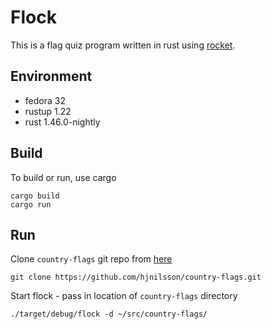 # Flock

This is a flag quiz program written in rust using [rocket](https://github.com/SergioBenitez/Rocket).

## Environment

* fedora 32
* rustup 1.22
* rust 1.46.0-nightly

## Build

To build or run, use cargo

    cargo build
    cargo run

## Run

Clone `country-flags` git repo from [here](https://github.com/hjnilsson/country-flags.git)

    git clone https://github.com/hjnilsson/country-flags.git

Start flock - pass in location of `country-flags` directory

    ./target/debug/flock -d ~/src/country-flags/
